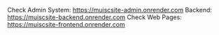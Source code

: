 Check Admin System: https://muiscsite-admin.onrender.com
Backend: https://muiscsite-backend.onrender.com
Check Web Pages: https://muiscsite-frontend.onrender.com
